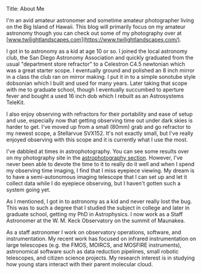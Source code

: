 Title: About Me

I'm an avid amateur astronomer and sometime amateur photographer living on the Big Island of Hawaii.  This blog will primarily focus on my amateur astronomy though you can check out some of my photography over at [www.twilightlandscapes.com](https://www.twilightlandscapes.com/).

I got in to astronomy as a kid at age 10 or so.  I joined the local astronomy club, the San Diego Astronomy Association and quickly graduated from the usual "department store refractor" to a Celestron C4.5 newtonian which was a great starter scope.  I eventually ground and polished an 8 inch mirror in a class the club ran on mirror making.  I put it in to a simple sonotube style dobsonian which I built and used for many years. Later taking that scope with me to graduate school, though I eventually succumbed to aperture fever and bought a used 16 inch dob which I rebuilt as an Astrosystems TeleKit.

I also enjoy observing with refractors for their portability and ease of setup and use, especially now that getting observing time out under dark skies is harder to get.  I've moved up from a small (80mm) grab and go refractor to my newest scope, a Stellarvue SVX152.  It's not exactly small, but I've really enjoyed observing with this scope and it is currently what I use the most.

I've dabbled at times in astrophotography.  You can see some results over on my photography site in the [astrophotography section](https://twilightlandscapes.com/astrophotography).  However, I've never been able to devote the time to it to really do it well and when I spend my observing time imaging, I find that I miss eyepiece viewing.  My dream is to have a semi-autonomous imaging telescope that I can set up and let it collect data while I do eyepiece observing, but I haven't gotten such a system going yet.

As I mentioned, I got in to astronomy as a kid and never really lost the bug. This was to such a degree that I studied the subject in college and later in graduate school, getting my PhD in Astrophysics.  I now work as a Staff Astronomer at the W. M. Keck Observatory on the summit of Maunakea.

As a staff astronomer I work on observatory operations, software, and instrumentation.  My recent work has focused on infrared instrumentation on large telescopes (e.g. the FMOS, MOIRCS, and MOSFIRE instruments), astronomical software such as data reduction pipelines, small robotic telescopes, and citizen science projects.  My research interest is in studying how young stars interact with their parent molecular cloud.
